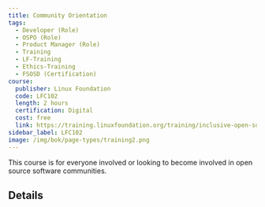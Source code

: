 ```yaml
---
title: Community Orientation
tags: 
  - Developer (Role)
  - OSPO (Role)
  - Product Manager (Role)
  - Training
  - LF-Training
  - Ethics-Training
  - FSOSD (Certification)
course:
  publisher: Linux Foundation
  code: LFC102
  length: 2 hours
  certification: Digital
  cost: free
  link: https://training.linuxfoundation.org/training/inclusive-open-source-community-orientation-lfc102/
sidebar_label: LFC102
image: /img/bok/page-types/training2.png
---
```


This course is for everyone involved or looking to become involved in open source software communities.

## Details

<CourseDetails course={frontMatter.course}/>
